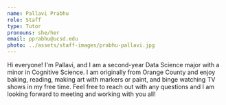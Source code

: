 ```yaml
---
name: Pallavi Prabhu
role: Staff
type: Tutor
pronouns: she/her
email: pprabhu@ucsd.edu
photo: ../assets/staff-images/prabhu-pallavi.jpg
---
```

Hi everyone! I'm Pallavi, and I am a second-year Data Science major with a minor in Cognitive Science. I am originally from Orange County and enjoy baking, reading, making art with markers or paint, and binge watching TV shows in my free time. Feel free to reach out with any questions and I am looking forward to meeting and working with you all!
